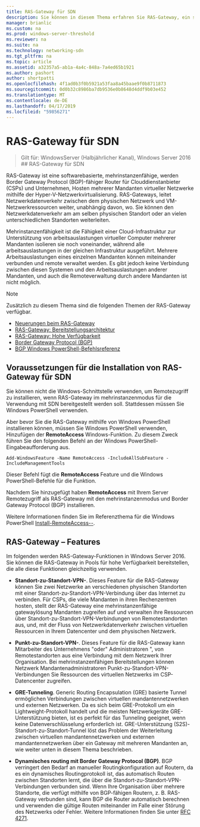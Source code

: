 ```yaml
---
title: RAS-Gateway für SDN
description: Sie können in diesem Thema erfahren Sie RAS-Gateway, ein softwarebasierter ist, mehrinstanzenfähiger, Border Gateway Protocol (BGP)-fähiger Router in Windows Server 2016 verwenden.
manager: brianlic
ms.custom: na
ms.prod: windows-server-threshold
ms.reviewer: na
ms.suite: na
ms.technology: networking-sdn
ms.tgt_pltfrm: na
ms.topic: article
ms.assetid: a32357a5-ab1a-4a4c-848a-7a4ed65b1921
ms.author: pashort
author: shortpatti
ms.openlocfilehash: 4f1ad0b3f0b5921a53faa8a45baae9f0b8711873
ms.sourcegitcommit: 0d0b32c8986ba7db9536e0b8648d4ddf9b03e452
ms.translationtype: MT
ms.contentlocale: de-DE
ms.lasthandoff: 04/17/2019
ms.locfileid: "59856271"
---
```

# <a name="ras-gateway-for-sdn"></a>RAS-Gateway für SDN

>Gilt für: WindowsServer (Halbjährlicher Kanal), Windows Server 2016 ## RAS-Gateway für SDN  


RAS-Gateway ist eine softwarebasierte, mehrinstanzenfähige, werden Border Gateway Protocol (BGP)-fähiger Router für Clouddienstanbieter (CSPs) und Unternehmen, Hosten mehrerer Mandanten virtueller Netzwerke mithilfe der Hyper-V-Netzwerkvirtualisierung. RAS-Gateways, leitet Netzwerkdatenverkehr zwischen dem physischen Netzwerk und VM-Netzwerkressourcen weiter, unabhängig davon, wo. Sie können den Netzwerkdatenverkehr am am selben physischen Standort oder an vielen unterschiedlichen Standorten weiterleiten.   

Mehrinstanzenfähigkeit ist die Fähigkeit einer Cloud-Infrastruktur zur Unterstützung von arbeitsauslastungen virtueller Computer mehrerer Mandanten isolieren sie noch voneinander, während alle arbeitsauslastungen in der gleichen Infrastruktur ausgeführt. Mehrere Arbeitsauslastungen eines einzelnen Mandanten können miteinander verbunden und remote verwaltet werden. Es gibt jedoch keine Verbindung zwischen diesen Systemen und den Arbeitsauslastungen anderer Mandanten, und auch die Remoteverwaltung durch andere Mandanten ist nicht möglich.

  
> [!NOTE]  
> Zusätzlich zu diesem Thema sind die folgenden Themen der RAS-Gateway verfügbar.  
>   
> -   [Neuerungen beim RAS-Gateway](../../../sdn/technologies/network-function-virtualization/What-s-New-in-RAS-Gateway.md)  
> -   [RAS-Gateway: Bereitstellungsarchitektur](../../../sdn/technologies/network-function-virtualization/RAS-Gateway-Deployment-Architecture.md)  
> -   [RAS-Gateway: Hohe Verfügbarkeit](../../../sdn/technologies/network-function-virtualization/RAS-Gateway-High-Availability.md)  
> -   [Border Gateway Protocol &#40;BGP&#41;](../../../../remote/remote-access/bgp/Border-Gateway-Protocol-BGP.md)  
> -   [BGP Windows PowerShell-Befehlsreferenz](../../../../remote/remote-access/bgp/BGP-Windows-PowerShell-Command-Reference.md)  
  
    
## <a name="prerequisites-for-installing-ras-gateway-for-sdn"></a>Voraussetzungen für die Installation von RAS-Gateway für SDN  
Sie können nicht die Windows-Schnittstelle verwenden, um Remotezugriff zu installieren, wenn RAS-Gateway im mehrinstanzenmodus für die Verwendung mit SDN bereitgestellt werden soll. Stattdessen müssen Sie Windows PowerShell verwenden.  
  
Aber bevor Sie die RAS-Gateway mithilfe von Windows PowerShell installieren können, müssen Sie Windows PowerShell verwenden, Hinzufügen der **RemoteAccess** Windows-Funktion. Zu diesem Zweck führen Sie den folgenden Befehl an der Windows PowerShell-Eingabeaufforderung aus.  
  
`Add-WindowsFeature -Name RemoteAccess -IncludeAllSubFeature -IncludeManagementTools`  
  
Dieser Befehl fügt die **RemoteAccess** Feature und die Windows PowerShell-Befehle für die Funktion.  
  
Nachdem Sie hinzugefügt haben **RemoteAccess** mit Ihrem Server Remotezugriff als RAS-Gateway mit den mehrinstanzenmodus und Border Gateway Protocol (BGP) installieren.  
  
Weitere Informationen finden Sie im Referenzthema für die Windows PowerShell [Install-RemoteAccess--](https://technet.microsoft.com/library/hh918408.aspx).  
  
## <a name="ras-gateway-features"></a>RAS-Gateway – Features  
Im folgenden werden RAS-Gateway-Funktionen in Windows Server 2016. Sie können die RAS-Gateway in Pools für hohe Verfügbarkeit bereitstellen, die alle diese Funktionen gleichzeitig verwenden.  
  
-   **Standort-zu-Standort-VPN-**. Dieses Feature für die RAS-Gateway können Sie zwei Netzwerke an verschiedenen physischen Standorten mit einer Standort-zu-Standort-VPN-Verbindung über das Internet zu verbinden. Für CSPs, die viele Mandanten in ihren Rechenzentren hosten, stellt der RAS-Gateway eine mehrinstanzenfähige gatewaylösung Mandanten zugreifen auf und verwalten ihre Ressourcen über Standort-zu-Standort-VPN-Verbindungen von Remotestandorten aus, und, mit der Fluss von Netzwerkdatenverkehr zwischen virtuellen Ressourcen in Ihrem Datencenter und dem physischen Netzwerk.  
  
-   **Punkt-zu-Standort-VPN-**. Dieses Feature für die RAS-Gateway kann Mitarbeiter des Unternehmens "oder" Administratoren ", von Remotestandorten aus eine Verbindung mit dem Netzwerk Ihrer Organisation.  Bei mehrinstanzenfähigen Bereitstellungen können Netzwerk Mandantenadministratoren Punkt-zu-Standort-VPN-Verbindungen Sie Ressourcen des virtuellen Netzwerks im CSP-Datencenter zugreifen.  
  
-   **GRE-Tunneling**. Generic Routing Encapsulation (GRE) basierte Tunnel ermöglichen Verbindungen zwischen virtuellen mandantennetzwerken und externen Netzwerken. Da es sich beim GRE-Protokoll um ein Lightweight-Protokoll handelt und die meisten Netzwerkgeräte GRE-Unterstützung bieten, ist es perfekt für das Tunneling geeignet, wenn keine Datenverschlüsselung erforderlich ist. GRE-Unterstützung (S2S)-Standort-zu-Standort-Tunnel löst das Problem der Weiterleitung zwischen virtuellen mandantennetzwerken und externen mandantennetzwerken über ein Gateway mit mehreren Mandanten an, wie weiter unten in diesem Thema beschrieben.  
  
-   **Dynamisches routing mit Border Gateway Protocol (BGP)**. BGP verringert den Bedarf an manueller Routingkonfiguration auf Routern, da es ein dynamisches Routingprotokoll ist, das automatisch Routen zwischen Standorten lernt, die über die Standort-zu-Standort-VPN-Verbindungen verbunden sind. Wenn Ihre Organisation über mehrere Standorte, die verfügt mithilfe von BGP-fähigen Routern, z. B. RAS-Gateway verbunden sind, kann BGP die Router automatisch berechnen und verwenden die gültige Routen miteinander im Falle einer Störung des Netzwerks oder Fehler. Weitere Informationen finden Sie unter [RFC 4271](https://tools.ietf.org/html/rfc4271).  
  

  


